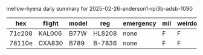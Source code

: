 mellow-hyena daily summary for 2025-02-26-anderson1-rpi3b-adsb-1090

|hex|flight|model|reg|emergency|mil|weirdo|
|--|--|--|--|--|--|--|
|71c208|KAL006|B77W|HL8208|none|F|F|
|78110e|CXA830|B789|B-7836|none|F|F|
